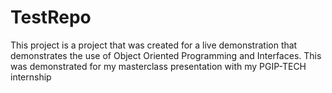 # TestRepo
This project is a project that was created for a live demonstration that demonstrates the use of Object Oriented Programming and Interfaces. This was demonstrated for my masterclass presentation with my PGIP-TECH internship
